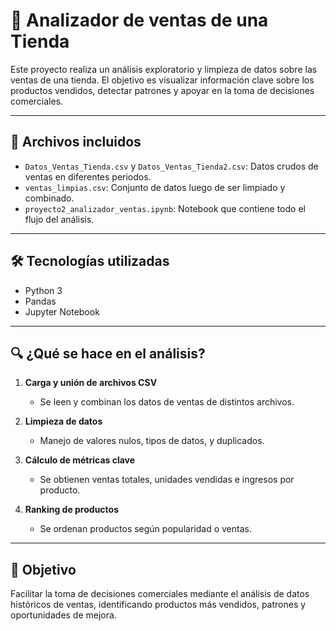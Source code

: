 # 🛒 Analizador de ventas de una Tienda

Este proyecto realiza un análisis exploratorio y limpieza de datos sobre las ventas de una tienda. El objetivo es visualizar información clave sobre los productos vendidos, detectar patrones y apoyar en la toma de decisiones comerciales.

---

## 📁 Archivos incluidos

- `Datos_Ventas_Tienda.csv` y `Datos_Ventas_Tienda2.csv`: Datos crudos de ventas en diferentes periodos.
- `ventas_limpias.csv`: Conjunto de datos luego de ser limpiado y combinado.
- `proyecto2_analizador_ventas.ipynb`: Notebook que contiene todo el flujo del análisis.

---

## 🛠 Tecnologías utilizadas

- Python 3  
- Pandas  
- Jupyter Notebook  

---

## 🔍 ¿Qué se hace en el análisis?

1. **Carga y unión de archivos CSV**
   - Se leen y combinan los datos de ventas de distintos archivos.

2. **Limpieza de datos**
   - Manejo de valores nulos, tipos de datos, y duplicados.

3. **Cálculo de métricas clave**
   - Se obtienen ventas totales, unidades vendidas e ingresos por producto.

4. **Ranking de productos**
   - Se ordenan productos según popularidad o ventas.

---

## 🎯 Objetivo

Facilitar la toma de decisiones comerciales mediante el análisis de datos históricos de ventas, identificando productos más vendidos, patrones y oportunidades de mejora.
